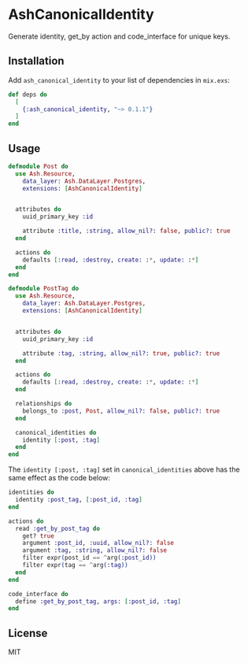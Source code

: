 # AshCanonicalIdentity

Generate identity, get_by action and code_interface for unique keys.

## Installation

Add `ash_canonical_identity` to your list of dependencies in `mix.exs`:

```elixir
def deps do
  [
    {:ash_canonical_identity, "~> 0.1.1"}
  ]
end
```

## Usage

```elixir
defmodule Post do
  use Ash.Resource,
    data_layer: Ash.DataLayer.Postgres,
    extensions: [AshCanonicalIdentity]


  attributes do
    uuid_primary_key :id

    attribute :title, :string, allow_nil?: false, public?: true
  end

  actions do
    defaults [:read, :destroy, create: :*, update: :*]
  end
end

defmodule PostTag do
  use Ash.Resource,
    data_layer: Ash.DataLayer.Postgres,
    extensions: [AshCanonicalIdentity]


  attributes do
    uuid_primary_key :id

    attribute :tag, :string, allow_nil?: true, public?: true
  end

  actions do
    defaults [:read, :destroy, create: :*, update: :*]
  end

  relationships do
    belongs_to :post, Post, allow_nil?: false, public?: true
  end

  canonical_identities do
    identity [:post, :tag]
  end
end
```

The `identity [:post, :tag]` set in `canonical_identities` above has the same effect as the code below:

```elixir
identities do
  identity :post_tag, [:post_id, :tag]
end

actions do
  read :get_by_post_tag do
    get? true
    argument :post_id, :uuid, allow_nil?: false
    argument :tag, :string, allow_nil?: false
    filter expr(post_id == ^arg(:post_id))
    filter expr(tag == ^arg(:tag))
  end
end

code_interface do
  define :get_by_post_tag, args: [:post_id, :tag]
end
```

## License

MIT